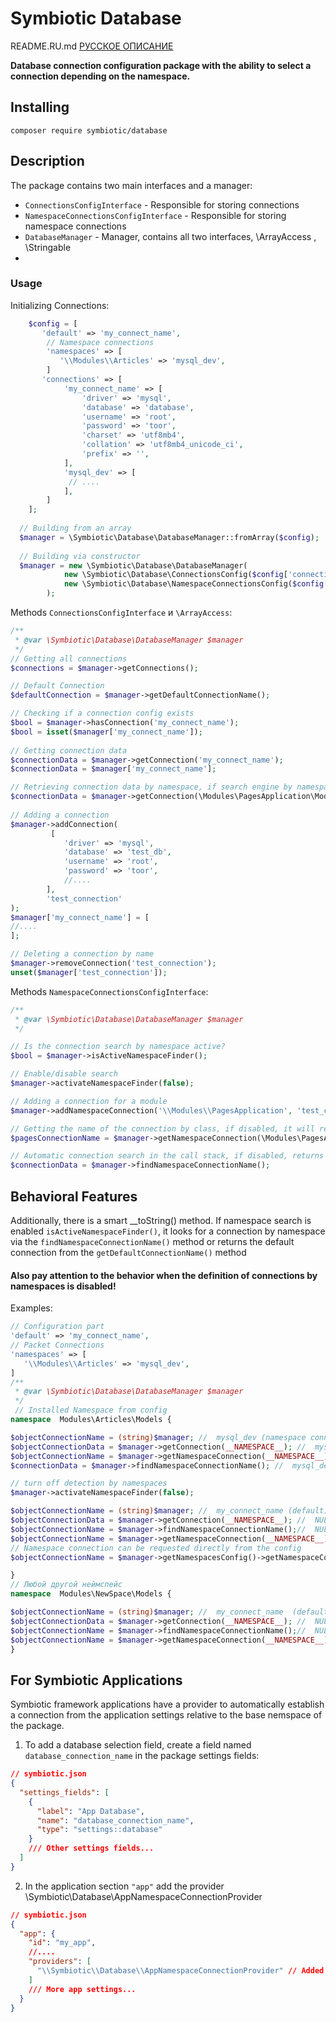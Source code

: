 # Symbiotic Database
README.RU.md  [РУССКОЕ ОПИСАНИЕ](https://github.com/symbiotic-php/database/blob/master/README.RU.md)

**Database connection configuration package with the ability to select a connection depending on the namespace.**

## Installing

```
composer require symbiotic/database
```

## Description

The package contains two main interfaces and a manager:

- `ConnectionsConfigInterface` - Responsible for storing connections
- `NamespaceConnectionsConfigInterface` - Responsible for storing namespace connections
- `DatabaseManager` - Manager, contains all two interfaces, \ArrayAccess , \Stringable
- 
### Usage

Initializing Connections:

```php
    $config = [
       'default' => 'my_connect_name',
        // Namespace connections
        'namespaces' => [
           '\\Modules\\Articles' => 'mysql_dev',
        ]
       'connections' => [
            'my_connect_name' => [
                'driver' => 'mysql',
                'database' => 'database',
                'username' => 'root',
                'password' => 'toor',
                'charset' => 'utf8mb4',
                'collation' => 'utf8mb4_unicode_ci',
                'prefix' => '',
            ],
            'mysql_dev' => [
             // ....
            ],
        ]
    ];
    
  // Building from an array
  $manager = \Symbiotic\Database\DatabaseManager::fromArray($config);
  
  // Building via constructor
  $manager = new \Symbiotic\Database\DatabaseManager(
            new \Symbiotic\Database\ConnectionsConfig($config['connections'], $config['default']),
            new \Symbiotic\Database\NamespaceConnectionsConfig($config['namespaces']) // необязательно
        );
```

Methods `ConnectionsConfigInterface` и `\ArrayAccess`:

```php
/**
 * @var \Symbiotic\Database\DatabaseManager $manager 
 */
// Getting all connections
$connections = $manager->getConnections();

// Default Connection
$defaultConnection = $manager->getDefaultConnectionName();

// Checking if a connection config exists
$bool = $manager->hasConnection('my_connect_name');
$bool = isset($manager['my_connect_name']);
 
// Getting connection data
$connectionData = $manager->getConnection('my_connect_name');
$connectionData = $manager['my_connect_name'];

// Retrieving connection data by namespace, if search engine by namespaces is enabled (description below)
$connectionData = $manager->getConnection(\Modules\PagesApplication\Models\Event::class);
 
// Adding a connection
$manager->addConnection(
         [
            'driver' => 'mysql',
            'database' => 'test_db',
            'username' => 'root',
            'password' => 'toor',
            //....
        ],
        'test_connection'
);
$manager['my_connect_name'] = [
//....
];

// Deleting a connection by name
$manager->removeConnection('test_connection');
unset($manager['test_connection']);


```

Methods `NamespaceConnectionsConfigInterface`:

```php
/**
 * @var \Symbiotic\Database\DatabaseManager $manager 
 */

// Is the connection search by namespace active?
$bool = $manager->isActiveNamespaceFinder();

// Enable/disable search
$manager->activateNamespaceFinder(false);

// Adding a connection for a module
$manager->addNamespaceConnection('\\Modules\\PagesApplication', 'test_connection');

// Getting the name of the connection by class, if disabled, it will return null
$pagesConnectionName = $manager->getNamespaceConnection(\Modules\PagesApplication\Models\Event::class); // return `test_connection`

// Automatic connection search in the call stack, if disabled, returns null
$connectionData = $manager->findNamespaceConnectionName();


```

## Behavioral Features

Additionally, there is a smart __toString() method. If namespace search is enabled `isActiveNamespaceFinder()`,
it looks for a connection by namespace via the `findNamespaceConnectionName()` method
or returns the default connection from the `getDefaultConnectionName()` method

#### Also pay attention to the behavior when the definition of connections by namespaces is disabled!

Examples:

```php
// Configuration part
'default' => 'my_connect_name',
// Packet Connections
'namespaces' => [
   '\\Modules\\Articles' => 'mysql_dev',
]
/**
 * @var \Symbiotic\Database\DatabaseManager $manager 
 */
 // Installed Namespace from config 
namespace  Modules\Articles\Models {

$objectConnectionName = (string)$manager; //  mysql_dev (namespace connection)
$objectConnectionData = $manager->getConnection(__NAMESPACE__); //  mysql_dev config  (namespace connection)
$objectConnectionName = $manager->getNamespaceConnection(__NAMESPACE__); //  mysql_dev  (namespace connection)
$connectionData = $manager->findNamespaceConnectionName(); //  mysql_dev  (namespace connection)

// turn off detection by namespaces
$manager->activateNamespaceFinder(false);

$objectConnectionName = (string)$manager; //  my_connect_name (default)
$objectConnectionData = $manager->getConnection(__NAMESPACE__); //  NULL
$objectConnectionName = $manager->findNamespaceConnectionName();//  NULL
$objectConnectionName = $manager->getNamespaceConnection(__NAMESPACE__); // NULL
// Namespace connection can be requested directly from the config
$objectConnectionName = $manager->getNamespacesConfig()->getNamespaceConnection(__NAMESPACE__); // mysql_dev (namespace connection)

}
// Любой другой неймспейс
namespace  Modules\NewSpace\Models {

$objectConnectionName = (string)$manager; //  my_connect_name  (default)
$objectConnectionData = $manager->getConnection(__NAMESPACE__); //  NULL
$objectConnectionName = $manager->findNamespaceConnectionName();//  NULL
$objectConnectionName = $manager->getNamespaceConnection(__NAMESPACE__); // NULL
}

```

## For Symbiotic Applications

Symbiotic framework applications have a provider to automatically establish a connection from the application settings
relative to the base nemspace of the package.

1. To add a database selection field, create a field named `database_connection_name` in the package settings fields:

```json
// symbiotic.json
{
  "settings_fields": [
    {
      "label": "App Database",
      "name": "database_connection_name",
      "type": "settings::database"
    }
    /// Other settings fields...
  ]
}

```

2. In the application section `"app"` add the provider \Symbiotic\Database\AppNamespaceConnectionProvider

```json
// symbiotic.json
{
  "app": {
    "id": "my_app",
    //....
    "providers": [
      "\\Symbiotic\\Database\\AppNamespaceConnectionProvider" // Added provider
    ]
    /// More app settings...
  }
}

```
